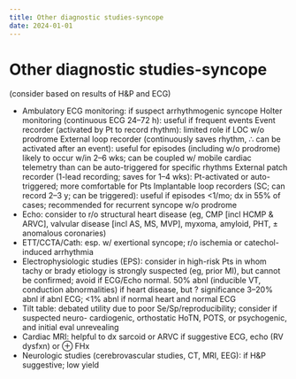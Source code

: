 ```yaml
---
title: Other diagnostic studies-syncope
date: 2024-01-01
---
```

# Other diagnostic studies-syncope

(consider based on results of H&P and ECG)
* Ambulatory ECG monitoring: if suspect arrhythmogenic syncope
Holter monitoring (continuous ECG 24–72 h): useful if frequent events
Event recorder (activated by Pt to record rhythm): limited role if LOC w/o prodrome
External loop recorder (continuously saves rhythm, ∴ can be activated after an event): useful for episodes (including w/o prodrome) likely to occur w/in 2–6 wks; can be coupled w/ mobile cardiac telemetry than can be auto-triggered for specific rhythms
External patch recorder (1-lead recording; saves for 1–4 wks): Pt-activated or auto-triggered; more comfortable for Pts
Implantable loop recorders (SC; can record 2–3 y; can be triggered): useful if episodes <1/mo; dx in 55% of cases; recommended for recurrent syncope w/o prodrome
* Echo: consider to r/o structural heart disease (eg, CMP [incl HCMP & ARVC], valvular disease [incl AS, MS, MVP], myxoma, amyloid, PHT, ± anomalous coronaries)
* ETT/CCTA/Cath: esp. w/ exertional syncope; r/o ischemia or catechol-induced arrhythmia
* Electrophysiologic studies (EPS): consider in high-risk Pts in whom tachy or brady etiology is strongly suspected (eg, prior MI), but cannot be confirmed; avoid if ECG/Echo normal.
50% abnl (inducible VT, conduction abnormalities) if heart disease, but ? significance
3–20% abnl if abnl ECG; <1% abnl if normal heart and normal ECG
* Tilt table: debated utility due to poor Se/Sp/reproducibility; consider if suspected neuro- cardiogenic, orthostatic HoTN, POTS, or psychogenic, and initial eval unrevealing
* Cardiac MRI: helpful to dx sarcoid or ARVC if suggestive ECG, echo (RV dysfxn) or ⊕ FHx
* Neurologic studies (cerebrovascular studies, CT, MRI, EEG): if H&P suggestive; low yield
